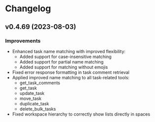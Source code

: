 # Changelog

## v0.4.69 (2023-08-03)

### Improvements
- Enhanced task name matching with improved flexibility:
  - Added support for case-insensitive matching
  - Added support for partial name matching
  - Added support for matching without emojis
- Fixed error response formatting in task comment retrieval
- Applied improved name matching to all task-related tools:
  - get_task_comments
  - get_task
  - update_task
  - move_task
  - duplicate_task
  - delete_bulk_tasks
- Fixed workspace hierarchy to correctly show lists directly in spaces 